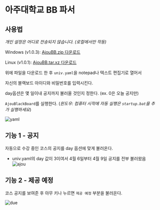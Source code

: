 # 아주대학교 BB 파서

## 사용법

*개인 설정은 어디로 전송되지 않습니다. (로컬에서만 작동)*

Windows (v1.0.3):
[AjouBB.zip 다운로드](https://github.com/Alfex4936/Ajou-BlackBoard/releases/download/v1.0.3/AjouBB_v1.0.3.zip)

Linux (v1.0.1):
[AjouBB.tar.xz 다운로드](https://github.com/Alfex4936/Ajou-BlackBoard/releases/download/v1.0.1/AjouBlackBoard_v1.0.1_linux64.tar.xz)

위에 파일을 다운로드 한 후 `univ.yaml`을 notepad나 텍스트 편집기로 열어서

자신의 블랙보드 아이디와 비밀번호를 입력시킨다.

day옵션은 몇 일이내 공지까지 불러올 것인지 정한다. (ex. 0은 오늘 공지만)

`AjouBlackBoard`를 실행한다. (*윈도우: 컴퓨터 시작에 자동 실행은 `startup.bat`을 추가 실행하세요*)

![yaml](https://user-images.githubusercontent.com/2356749/113546947-f7c97c80-9627-11eb-9d5f-aba93dda4848.gif)

## 기능 1 - 공지

자동으로 수강 중인 코스의 공지를 day 옵션에 맞게 불러온다.

* univ.yaml의 day 값이 3이여서 4월 6일부터 4월 9일 공지를 전부 불러왔음
![ajou](https://user-images.githubusercontent.com/2356749/114188714-5f632d00-9984-11eb-8791-3aeb2ba052ba.gif)

## 기능 2 - 제공 예정

코스 공지를 보여준 후 아무 키나 누르면 `제공 예정` 부분을 불러온다.

![due](https://user-images.githubusercontent.com/2356749/113511215-b5f1f500-9599-11eb-9516-18bfb8ffcf8a.gif)
